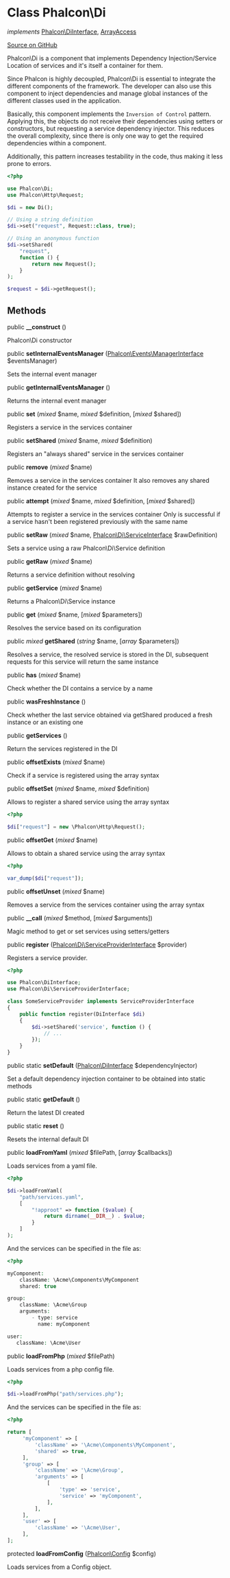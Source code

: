 # Class **Phalcon\\Di**

*implements* [Phalcon\DiInterface](/en/3.2/api/Phalcon_DiInterface), [ArrayAccess](http://php.net/manual/en/class.arrayaccess.php)

<a href="https://github.com/phalcon/cphalcon/blob/master/phalcon/di.zep" class="btn btn-default btn-sm">Source on GitHub</a>

Phalcon\\Di is a component that implements Dependency Injection/Service Location of services and it's itself a container for them.

Since Phalcon is highly decoupled, Phalcon\\Di is essential to integrate the different components of the framework. The developer can also use this component to inject dependencies and manage global instances of the different classes used in the application.

Basically, this component implements the `Inversion of Control` pattern. Applying this, the objects do not receive their dependencies using setters or constructors, but requesting a service dependency injector. This reduces the overall complexity, since there is only one way to get the required dependencies within a component.

Additionally, this pattern increases testability in the code, thus making it less prone to errors.

```php
<?php

use Phalcon\Di;
use Phalcon\Http\Request;

$di = new Di();

// Using a string definition
$di->set("request", Request::class, true);

// Using an anonymous function
$di->setShared(
    "request",
    function () {
        return new Request();
    }
);

$request = $di->getRequest();

```

## Methods

public **__construct** ()

Phalcon\\Di constructor

public **setInternalEventsManager** ([Phalcon\Events\ManagerInterface](/en/3.2/api/Phalcon_Events_ManagerInterface) $eventsManager)

Sets the internal event manager

public **getInternalEventsManager** ()

Returns the internal event manager

public **set** (*mixed* $name, *mixed* $definition, [*mixed* $shared])

Registers a service in the services container

public **setShared** (*mixed* $name, *mixed* $definition)

Registers an "always shared" service in the services container

public **remove** (*mixed* $name)

Removes a service in the services container It also removes any shared instance created for the service

public **attempt** (*mixed* $name, *mixed* $definition, [*mixed* $shared])

Attempts to register a service in the services container Only is successful if a service hasn't been registered previously with the same name

public **setRaw** (*mixed* $name, [Phalcon\Di\ServiceInterface](/en/3.2/api/Phalcon_Di_ServiceInterface) $rawDefinition)

Sets a service using a raw Phalcon\\Di\\Service definition

public **getRaw** (*mixed* $name)

Returns a service definition without resolving

public **getService** (*mixed* $name)

Returns a Phalcon\\Di\\Service instance

public **get** (*mixed* $name, [*mixed* $parameters])

Resolves the service based on its configuration

public *mixed* **getShared** (*string* $name, [*array* $parameters])

Resolves a service, the resolved service is stored in the DI, subsequent requests for this service will return the same instance

public **has** (*mixed* $name)

Check whether the DI contains a service by a name

public **wasFreshInstance** ()

Check whether the last service obtained via getShared produced a fresh instance or an existing one

public **getServices** ()

Return the services registered in the DI

public **offsetExists** (*mixed* $name)

Check if a service is registered using the array syntax

public **offsetSet** (*mixed* $name, *mixed* $definition)

Allows to register a shared service using the array syntax

```php
<?php

$di["request"] = new \Phalcon\Http\Request();

```

public **offsetGet** (*mixed* $name)

Allows to obtain a shared service using the array syntax

```php
<?php

var_dump($di["request"]);

```

public **offsetUnset** (*mixed* $name)

Removes a service from the services container using the array syntax

public **__call** (*mixed* $method, [*mixed* $arguments])

Magic method to get or set services using setters/getters

public **register** ([Phalcon\Di\ServiceProviderInterface](/en/3.2/api/Phalcon_Di_ServiceProviderInterface) $provider)

Registers a service provider.

```php
<?php

use Phalcon\DiInterface;
use Phalcon\Di\ServiceProviderInterface;

class SomeServiceProvider implements ServiceProviderInterface
{
    public function register(DiInterface $di)
    {
        $di->setShared('service', function () {
            // ...
        });
    }
}

```

public static **setDefault** ([Phalcon\DiInterface](/en/3.2/api/Phalcon_DiInterface) $dependencyInjector)

Set a default dependency injection container to be obtained into static methods

public static **getDefault** ()

Return the latest DI created

public static **reset** ()

Resets the internal default DI

public **loadFromYaml** (*mixed* $filePath, [*array* $callbacks])

Loads services from a yaml file.

```php
<?php

$di->loadFromYaml(
    "path/services.yaml",
    [
        "!approot" => function ($value) {
            return dirname(__DIR__) . $value;
        }
    ]
);

```

And the services can be specified in the file as:

```php
<?php

myComponent:
    className: \Acme\Components\MyComponent
    shared: true

group:
    className: \Acme\Group
    arguments:
        - type: service
          name: myComponent

user:
   className: \Acme\User

```

public **loadFromPhp** (*mixed* $filePath)

Loads services from a php config file.

```php
<?php

$di->loadFromPhp("path/services.php");

```

And the services can be specified in the file as:

```php
<?php

return [
     'myComponent' => [
         'className' => '\Acme\Components\MyComponent',
         'shared' => true,
     ],
     'group' => [
         'className' => '\Acme\Group',
         'arguments' => [
             [
                 'type' => 'service',
                 'service' => 'myComponent',
             ],
         ],
     ],
     'user' => [
         'className' => '\Acme\User',
     ],
];

```

protected **loadFromConfig** ([Phalcon\Config](/en/3.2/api/Phalcon_Config) $config)

Loads services from a Config object.